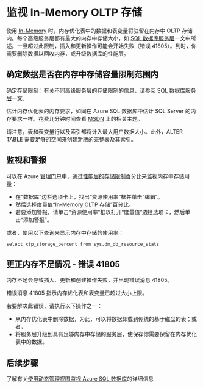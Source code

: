 <properties
	pageTitle="监视 XTP 内存中存储 | Azure"
	description="估算和监视 XTP 内存中存储用量与容量；解决容量错误 41805"
	services="sql-database"
	documentationCenter=""
	authors="jodebrui"
	manager="jhubbard"
	editor=""/>


<tags
	ms.service="sql-database"
	ms.date="02/11/2016"
	wacn.date="03/29/2016"/>


# 监视 In-Memory OLTP 存储

使用 [In-Memory](/documentation/articles/sql-database-in-memory) 时，内存优化表中的数据和表变量将驻留在内存中 OLTP 存储内。每个高级服务层都有最大的内存中存储大小，如 [SQL 数据库服务层](/documentation/articles/sql-database-service-tiers/#service-tiers-for-single-databases)一文中所述。一旦超过此限制，插入和更新操作可能会开始失败（错误 41805）。到时，你需要删除数据以回收内存，或升级数据库的性能层。

## 确定数据是否在内存中存储容量限制范围内

确定存储限制：有关不同高级服务层的存储限制的信息，请参阅 [SQL 数据库服务层](/documentation/articles/sql-database-service-tiers/#service-tiers-for-single-databases)一文。

估计内存优化表的内存要求，如同在 Azure SQL 数据库中估计 SQL Server 的内存要求一样。花费几分钟时间查看 [MSDN](https://msdn.microsoft.com/zh-cn/library/dn282389.aspx) 上的相关主题。

请注意，表和表变量行以及索引都将计入最大用户数据大小。此外，ALTER TABLE 需要足够的空间来创建新版的完整表及其索引。

## 监视和警报

可以在 Azure [管理门户](/documentation/articles/sql-database-service-tiers/#service-tiers-for-single-databases)中，通过[性能层的存储限制](https://manage.windowsazure.cn)百分比来监视内存中存储用量：

- 在“数据库”边栏选项卡上，找出“资源使用率”框并单击“编辑”。
- 然后选择度量值“In-Memory OLTP 存储”百分比。
- 若要添加警报，请单击“资源使用率”框以打开“度量值”边栏选项卡，然后单击“添加警报”。

或者，使用以下查询来显示内存中存储的使用率：

    select xtp_storage_percent from sys.dm_db_resource_stats


## 更正内存不足情况 - 错误 41805

内存不足会导致插入、更新和创建操作失败，并出现错误消息 41805。

错误消息 41805 指示内存优化表和表变量已超过大小上限。

若要解决此错误，请执行以下操作之一：


- 从内存优化表中删除数据，为此，可以将数据卸载到传统的基于磁盘的表；或者，
- 将服务层升级到具有足够内存中存储的服务层，使保存你需要保留在内存优化表中的数据。

## 后续步骤
了解有关[使用动态管理视图监视 Azure SQL 数据库](/documentation/articles/sql-database-monitoring-with-dmvs)的详细信息

<!---HONumber=Mooncake_0314_2016-->